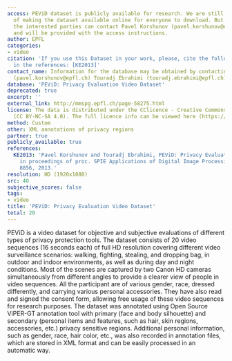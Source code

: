 ```yaml
---
access: PEViD dataset is publicly available for research. We are still in the process
  of making the dataset available online for everyone to download. But until then,
  the interested parties can contact Pavel Korshunov (pavel.korshunov@epfl.ch) directly
  and will be provided with the access instructions.
author: EPFL
categories:
- video
citation: 'If you use this Dataset in your work, please, cite the following paper
  in the references: [KE2013]'
contact_name: Information for the database may be obtained by contacting Pavel Korshunov
  (pavel.korshunov@epfl.ch) Touradj Ebrahimi (touradj.ebrahimi@epfl.ch)
database: 'PEViD: Privacy Evaluation Video Dataset'
deprecated: true
excerpt: ''
external_link: http://mmspg.epfl.ch/page-58275.html
license: The data is distributed under the CClicence - Creative Commons Attribution-Noncommercial-ShareAlike
  (CC BY-NC-SA 4.0). The full licence info can be viewed here (https://creativecommons.org/licenses/by-nc-sa/4.0/legalcode).
method: Custom
other: XML annotations of privacy regions
partner: true
publicly_available: true
references:
  KE2013: 'Pavel Korshunov and Touradj Ebrahimi, PEViD: Privacy Evaluation Video Dataset,
    in proceedings of proc. SPIE Applications of Digital Image Processing XXXVI, volume
    8856, 2013.'
resolution: HD (1920x1080)
src: 40
subjective_scores: false
tags:
- video
title: 'PEViD: Privacy Evaluation Video Dataset'
total: 20
---
```


PEViD is a video dataset for objective and subjective evaluations of different types of privacy protection tools. The dataset consists of 20 video sequences (16 seconds each) of full HD resolution covering different video surveillance scenarios: walking, fighting, stealing, and dropping bag, in outdoor and indoor environments, as well as during day and night conditions. Most of the scenes are captured by two Canon HD cameras simultaneously from different angles to provide a clearer view of people in video sequences. All the participant are of various gender, race, dressed differently, and carrying various personal accessories. They have also read and signed the consent form, allowing free usage of these video sequences for research purposes. The dataset was annotated using Open Source ViPER-GT annotation tool with primary (face and body silhouette) and secondary (personal items and features, such as hair, skin regions, accessories, etc.) privacy sensitive regions. Additional personal information, such as gender, race, hair color, etc., was also recorded in annotation files, which are stored in XML format and can be easily processed in an automatic way.